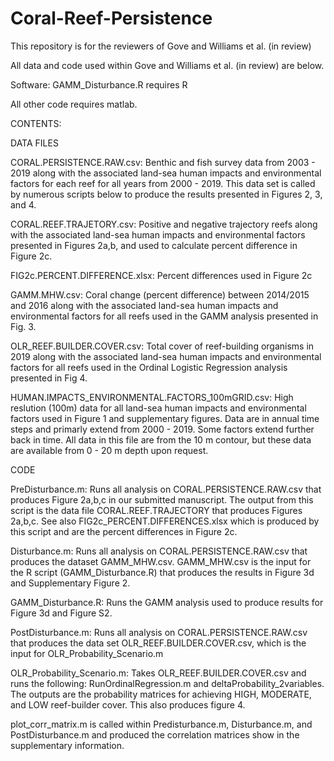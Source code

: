# Coral-Reef-Persistence
This repository is for the reviewers of Gove and Williams et al. (in review)

All data and code used within Gove and Williams et al. (in review) are below. 

Software: 
GAMM_Disturbance.R requires R

All other code requires matlab.

CONTENTS:

DATA FILES

CORAL.PERSISTENCE.RAW.csv: Benthic and fish survey data from 2003 - 2019 along with the associated land-sea human impacts and environmental factors for each reef for all years from 2000 - 2019. This data set is called by numerous scripts below to produce the results presented in Figures 2, 3, and 4. 

CORAL.REEF.TRAJETORY.csv: Positive and negative trajectory reefs along with the associated land-sea human impacts and environmental factors presented in Figures 2a,b, and used to calculate percent difference in Figure 2c. 

FIG2c.PERCENT.DIFFERENCE.xlsx: Percent differences used in Figure 2c

GAMM.MHW.csv: Coral change (percent difference) between 2014/2015 and 2016 along with the associated land-sea human impacts and environmental factors for all reefs used in the GAMM analysis presented in Fig. 3.  

OLR_REEF.BUILDER.COVER.csv: Total cover of reef-building organisms in 2019 along with the associated land-sea human impacts and environmental factors for all reefs used in the Ordinal Logistic Regression analysis presented in Fig 4. 

HUMAN.IMPACTS_ENVIRONMENTAL.FACTORS_100mGRID.csv: High reslution (100m) data for all land-sea human impacts and environmental factors used in Figure 1 and supplementary figures. Data are in annual time steps and primarly extend from 2000 - 2019. Some factors extend further back in time. All data in this file are from the 10 m contour, but these data are available from 0 - 20 m depth upon request. 

CODE

PreDisturbance.m: Runs all analysis on CORAL.PERSISTENCE.RAW.csv that produces Figure 2a,b,c in our submitted manuscript. The output from this script is the data file CORAL.REEF.TRAJECTORY that produces Figures 2a,b,c. See also FIG2c_PERCENT.DIFFERENCES.xlsx which is produced by this script and are the percent differences in Figure 2c. 

Disturbance.m: Runs all analysis on CORAL.PERSISTENCE.RAW.csv that produces the dataset GAMM_MHW.csv. GAMM_MHW.csv is the input for the R script (GAMM_Disturbance.R) that produces the results in Figure 3d and Supplementary Figure 2. 

GAMM_Disturbance.R: Runs the GAMM analysis used to produce results for Figure 3d and Figure S2. 

PostDisturbance.m: Runs all analysis on CORAL.PERSISTENCE.RAW.csv that produces the data set OLR_REEF.BUILDER.COVER.csv, which is the input for OLR_Probability_Scenario.m

OLR_Probability_Scenario.m: Takes OLR_REEF.BUILDER.COVER.csv and runs the following: RunOrdinalRegression.m and deltaProbability_2variables. The outputs are the probability matrices for achieving HIGH, MODERATE, and LOW reef-builder cover. This also produces figure 4. 

plot_corr_matrix.m is called within Predisturbance.m, Disturbance.m, and PostDisturbance.m and produced the correlation matrices show in the supplementary information. 

